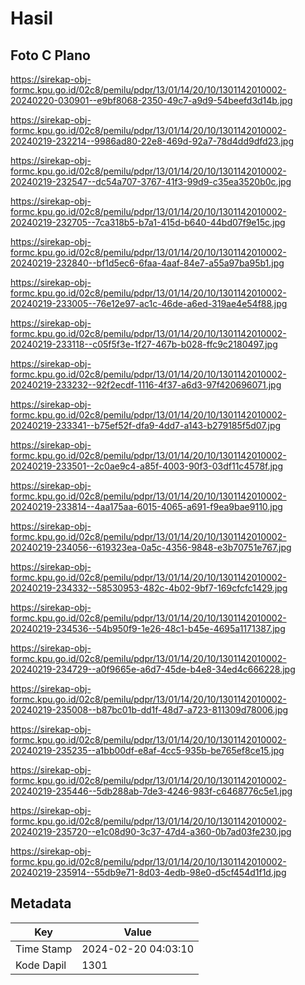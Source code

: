 # Hasil

## Foto C Plano

https://sirekap-obj-formc.kpu.go.id/02c8/pemilu/pdpr/13/01/14/20/10/1301142010002-20240220-030901--e9bf8068-2350-49c7-a9d9-54beefd3d14b.jpg

https://sirekap-obj-formc.kpu.go.id/02c8/pemilu/pdpr/13/01/14/20/10/1301142010002-20240219-232214--9986ad80-22e8-469d-92a7-78d4dd9dfd23.jpg

https://sirekap-obj-formc.kpu.go.id/02c8/pemilu/pdpr/13/01/14/20/10/1301142010002-20240219-232547--dc54a707-3767-41f3-99d9-c35ea3520b0c.jpg

https://sirekap-obj-formc.kpu.go.id/02c8/pemilu/pdpr/13/01/14/20/10/1301142010002-20240219-232705--7ca318b5-b7a1-415d-b640-44bd07f9e15c.jpg

https://sirekap-obj-formc.kpu.go.id/02c8/pemilu/pdpr/13/01/14/20/10/1301142010002-20240219-232840--bf1d5ec6-6faa-4aaf-84e7-a55a97ba95b1.jpg

https://sirekap-obj-formc.kpu.go.id/02c8/pemilu/pdpr/13/01/14/20/10/1301142010002-20240219-233005--76e12e97-ac1c-46de-a6ed-319ae4e54f88.jpg

https://sirekap-obj-formc.kpu.go.id/02c8/pemilu/pdpr/13/01/14/20/10/1301142010002-20240219-233118--c05f5f3e-1f27-467b-b028-ffc9c2180497.jpg

https://sirekap-obj-formc.kpu.go.id/02c8/pemilu/pdpr/13/01/14/20/10/1301142010002-20240219-233232--92f2ecdf-1116-4f37-a6d3-97f420696071.jpg

https://sirekap-obj-formc.kpu.go.id/02c8/pemilu/pdpr/13/01/14/20/10/1301142010002-20240219-233341--b75ef52f-dfa9-4dd7-a143-b279185f5d07.jpg

https://sirekap-obj-formc.kpu.go.id/02c8/pemilu/pdpr/13/01/14/20/10/1301142010002-20240219-233501--2c0ae9c4-a85f-4003-90f3-03df11c4578f.jpg

https://sirekap-obj-formc.kpu.go.id/02c8/pemilu/pdpr/13/01/14/20/10/1301142010002-20240219-233814--4aa175aa-6015-4065-a691-f9ea9bae9110.jpg

https://sirekap-obj-formc.kpu.go.id/02c8/pemilu/pdpr/13/01/14/20/10/1301142010002-20240219-234056--619323ea-0a5c-4356-9848-e3b70751e767.jpg

https://sirekap-obj-formc.kpu.go.id/02c8/pemilu/pdpr/13/01/14/20/10/1301142010002-20240219-234332--58530953-482c-4b02-9bf7-169cfcfc1429.jpg

https://sirekap-obj-formc.kpu.go.id/02c8/pemilu/pdpr/13/01/14/20/10/1301142010002-20240219-234536--54b950f9-1e26-48c1-b45e-4695a1171387.jpg

https://sirekap-obj-formc.kpu.go.id/02c8/pemilu/pdpr/13/01/14/20/10/1301142010002-20240219-234729--a0f9665e-a6d7-45de-b4e8-34ed4c666228.jpg

https://sirekap-obj-formc.kpu.go.id/02c8/pemilu/pdpr/13/01/14/20/10/1301142010002-20240219-235008--b87bc01b-dd1f-48d7-a723-811309d78006.jpg

https://sirekap-obj-formc.kpu.go.id/02c8/pemilu/pdpr/13/01/14/20/10/1301142010002-20240219-235235--a1bb00df-e8af-4cc5-935b-be765ef8ce15.jpg

https://sirekap-obj-formc.kpu.go.id/02c8/pemilu/pdpr/13/01/14/20/10/1301142010002-20240219-235446--5db288ab-7de3-4246-983f-c6468776c5e1.jpg

https://sirekap-obj-formc.kpu.go.id/02c8/pemilu/pdpr/13/01/14/20/10/1301142010002-20240219-235720--e1c08d90-3c37-47d4-a360-0b7ad03fe230.jpg

https://sirekap-obj-formc.kpu.go.id/02c8/pemilu/pdpr/13/01/14/20/10/1301142010002-20240219-235914--55db9e71-8d03-4edb-98e0-d5cf454d1f1d.jpg


## Metadata

| Key        | Value               |
| ---------- | ------------------- |
| Time Stamp | 2024-02-20 04:03:10 |
| Kode Dapil | 1301                |



